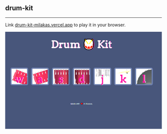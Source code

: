 ## drum-kit
---
Link [drum-kit-milakas.vercel.app](https://drum-kit-milakas.vercel.app/) to play it in your browser.

![Screenshot](https://github.com/milakas/drum-kit/blob/main/images/drum-kit.png)
